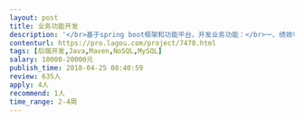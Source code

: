```yaml
---                
layout: post       
title: 业务功能开发           
description: '</br>基于spring boot框架和功能平台，开发业务功能：</br>一、绩效考核模块。指标制定、评价、预警，规则设置，业务展示；</br>二、预算管理。预算制定、执行、监督、管理，规则制定，预警展示；</br>三、工作管理。下达工作任务、执行、监督、管理、规则、预警、业务展示；</br>四、办理单据。下达、执行、回报、规则、预警、业务展现；</br>五、事务办理模块；</br>六、大数据图形报表展现；</br>七、动态福利规则、条件、展现；</br>八、单点登录，用户名、手机号。</br>'     
contenturl: https://pro.lagou.com/project/7478.html      
tags: [后端开发,Java,Maven,NoSQL,MySQL]            
salary: 10000-20000元          
publish_time: 2018-04-25 08:40:59         
review: 635人                   
apply: 4人                   
recommend: 1人                   
time_range: 2-4周              
---                 
```


